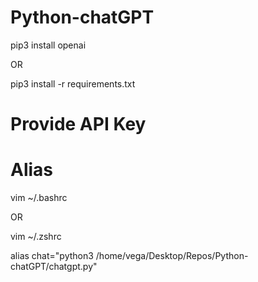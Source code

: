 # Python-chatGPT

pip3 install openai

OR 

pip3 install -r requirements.txt


# Provide API Key




# Alias
	
vim ~/.bashrc

OR

vim ~/.zshrc

alias chat="python3 /home/vega/Desktop/Repos/Python-chatGPT/chatgpt.py"
